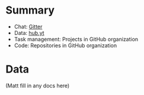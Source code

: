 # Summary

  * Chat: [Gitter](https://gitter.im/qmc-hamm/community)
  * Data: [hub.yt](hub.yt) 
  * Task management: Projects in GitHub organization
  * Code: Repositories in GitHub organization
  
# Data

(Matt fill in any docs here)

